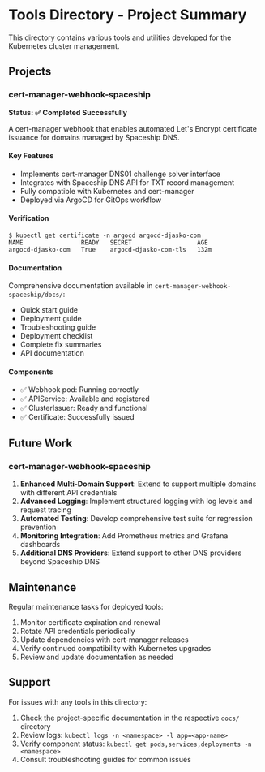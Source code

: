 # Tools Directory - Project Summary

This directory contains various tools and utilities developed for the Kubernetes cluster management.

## Projects

### cert-manager-webhook-spaceship
**Status: ✅ Completed Successfully**

A cert-manager webhook that enables automated Let's Encrypt certificate issuance for domains managed by Spaceship DNS.

#### Key Features
- Implements cert-manager DNS01 challenge solver interface
- Integrates with Spaceship DNS API for TXT record management
- Fully compatible with Kubernetes and cert-manager
- Deployed via ArgoCD for GitOps workflow

#### Verification
```
$ kubectl get certificate -n argocd argocd-djasko-com
NAME                READY   SECRET                  AGE
argocd-djasko-com   True    argocd-djasko-com-tls   132m
```

#### Documentation
Comprehensive documentation available in `cert-manager-webhook-spaceship/docs/`:
- Quick start guide
- Deployment guide
- Troubleshooting guide
- Deployment checklist
- Complete fix summaries
- API documentation

#### Components
- ✅ Webhook pod: Running correctly
- ✅ APIService: Available and registered
- ✅ ClusterIssuer: Ready and functional
- ✅ Certificate: Successfully issued

## Future Work

### cert-manager-webhook-spaceship
1. **Enhanced Multi-Domain Support**: Extend to support multiple domains with different API credentials
2. **Advanced Logging**: Implement structured logging with log levels and request tracing
3. **Automated Testing**: Develop comprehensive test suite for regression prevention
4. **Monitoring Integration**: Add Prometheus metrics and Grafana dashboards
5. **Additional DNS Providers**: Extend support to other DNS providers beyond Spaceship DNS

## Maintenance

Regular maintenance tasks for deployed tools:
1. Monitor certificate expiration and renewal
2. Rotate API credentials periodically
3. Update dependencies with cert-manager releases
4. Verify continued compatibility with Kubernetes upgrades
5. Review and update documentation as needed

## Support

For issues with any tools in this directory:
1. Check the project-specific documentation in the respective `docs/` directory
2. Review logs: `kubectl logs -n <namespace> -l app=<app-name>`
3. Verify component status: `kubectl get pods,services,deployments -n <namespace>`
4. Consult troubleshooting guides for common issues